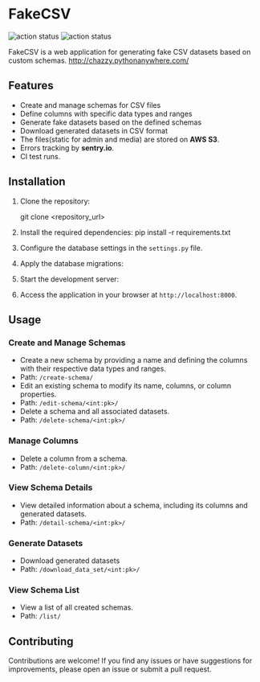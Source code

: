 # FakeCSV

![action status](https://github.com/ch4zzy/fake-data-csv/actions/workflows/django.yml/badge.svg)
![action status](https://github.com/ch4zzy/fake-data-csv/actions/workflows/pre-commit.yml/badge.svg)

FakeCSV is a web application for generating fake CSV datasets based on custom schemas.
http://chazzy.pythonanywhere.com/

## Features

- Create and manage schemas for CSV files
- Define columns with specific data types and ranges
- Generate fake datasets based on the defined schemas
- Download generated datasets in CSV format
- The files(static for admin and media) are stored on **AWS S3**.
- Errors tracking by **sentry.io**.
- CI test runs.

## Installation

1. Clone the repository:


   git clone <repository_url>

2. Install the required dependencies:
    pip install -r requirements.txt

3. Configure the database settings in the `settings.py` file.

4. Apply the database migrations:

5. Start the development server:

6. Access the application in your browser at `http://localhost:8000`.

## Usage

### Create and Manage Schemas

- Create a new schema by providing a name and defining the columns with their respective data types and ranges.
- Path: `/create-schema/`
- Edit an existing schema to modify its name, columns, or column properties.
- Path: `/edit-schema/<int:pk>/`
- Delete a schema and all associated datasets.
- Path: `/delete-schema/<int:pk>/`

### Manage Columns

- Delete a column from a schema.
- Path: `/delete-column/<int:pk>/`

### View Schema Details

- View detailed information about a schema, including its columns and generated datasets.
- Path: `/detail-schema/<int:pk>/`

### Generate Datasets

- Download generated datasets
- Path: `/download_data_set/<int:pk>/`
### View Schema List

- View a list of all created schemas.
- Path: `/list/`

## Contributing

Contributions are welcome! If you find any issues or have suggestions for improvements, please open an issue or submit a pull request.
